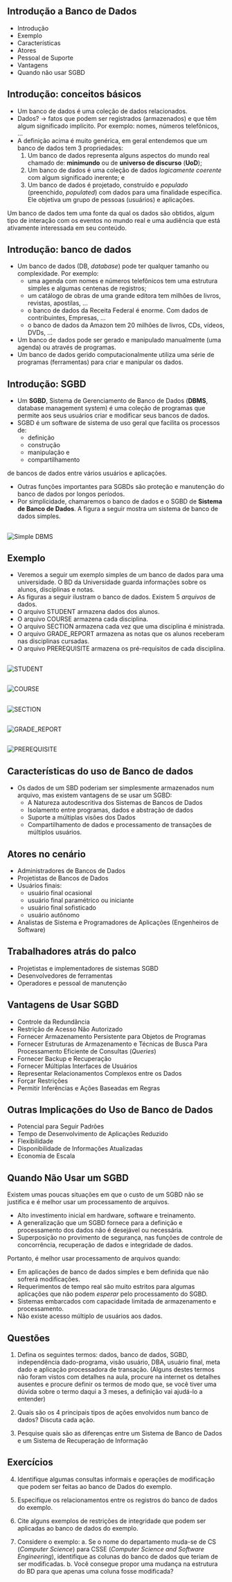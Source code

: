 ## Introdução a Banco de Dados

- Introdução
- Exemplo
- Características
- Atores
- Pessoal de Suporte
- Vantagens
- Quando não usar SGBD

## Introdução: conceitos básicos

- Um banco de dados é uma coleção de dados relacionados.
- Dados? $\rightarrow$ fatos que podem ser registrados (armazenados) e que têm
  algum significado implícito. Por exemplo: nomes, números telefônicos, ...
- A definição acima é muito genérica, em geral entendemos que um banco de dados
  tem 3 propriedades:
  1. Um banco de dados representa alguns aspectos do mundo real chamado de: **minimundo** ou de **universo de discurso** \(**UoD**\);
  2. Um banco de dados é uma coleção de dados *logicamente coerente* com algum significado inerente; e
  3. Um banco de dados é projetado, construído e *populado* \(preenchido, *populated*\) com dados para uma finalidade específica. Ele objetiva um grupo de pessoas \(usuários\) e aplicações.

Um banco de dados tem uma fonte da qual os dados são obtidos, algum tipo de interação com os eventos no mundo real e uma audiência que está ativamente interessada em seu conteúdo.

## Introdução: banco de dados

- Um banco de dados \(DB, *database*\) pode ter qualquer tamanho ou complexidade. Por exemplo:
  + uma agenda com nomes e números telefônicos tem uma estrutura simples e algumas centenas de registros;
  + um catálogo de obras de uma grande editora tem milhôes de livros, revistas, apostilas, ...
  + o banco de dados da Receita Federal é enorme. Com dados de contribuintes, Empresas, ...
  + o banco de dados da Amazon tem 20 milhões de livros, CDs, vídeos, DVDs, ...
- Um banco de dados pode ser gerado e manipulado manualmente (uma agenda) ou através de programas.
- Um banco de dados gerido computacionalmente utiliza uma série de programas \(ferramentas\) para criar e manipular os dados.

## Introdução: SGBD

- Um **SGBD**, Sistema de Gerenciamento de Banco de Dados \(**DBMS**, database management system\) é uma coleção de programas que permite aos seus usuários criar e modificar seus bancos de dados.
- SGBD é um software de sistema de uso geral que facilita os processos de:
  - definição
  - construção
  - manipulação e
  - compartilhamento

de bancos de dados entre vários usuários e aplicações.

- Outras funções importantes para SGBDs são proteção e manutenção do banco de dados por longos períodos.
- Por simplicidade, chamaremos o banco de dados e o SGBD de **Sistema de Banco de Dados**. A figura a seguir mostra um sistema de banco de dados simples.
<!--
- Mantive a figura em inglês para ir acostumando com os termos em inglês que encontraremos frequentemente nas documentações dos programas. Devo chamar a atenção de vocês para o termo "**query**" que pode ser traduzido como "consulta", mas que na área de banco de dados significa tanto leitura de dados, quanto manipulação dos dados. Poderia ser entendido como um *pedido* ao SGBD.
-->

##

![Simple DBMS](simpleDBMS.png)

## Exemplo

- Veremos a seguir um exemplo simples de um banco de dados para uma universidade. O BD da Universidade guarda informações sobre os alunos, disciplinas e notas.
- As figuras a seguir ilustram o banco de dados. Existem 5 *arquivos* de dados.
- O arquivo STUDENT armazena dados dos alunos.
- O arquivo COURSE armazena cada disciplina.
- O arquivo SECTION armazena cada vez que uma disciplina é ministrada.
- O arquivo GRADE_REPORT armazena as notas que os alunos receberam nas disciplinas cursadas.
- O arquivo PREREQUISITE armazena os pré-requisitos de cada disciplina.

##

![STUDENT](student.png)

##

![COURSE](course.png)

##

![SECTION](section.png)

##

![GRADE_REPORT](grade_report.png)

##

![PREREQUISITE](prerequisite.png)

## Características do uso de Banco de dados

- Os dados de um SBD poderiam ser simplesmente armazenados num arquivo, mas existem vantagens de se usar um SGBD:
  - A Natureza autodescritiva dos Sistemas de Bancos de Dados
  - Isolamento entre programas, dados e abstração de dados
  - Suporte a múltiplas visões  dos Dados
  - Compartilhamento de dados e processamento de transações de múltiplos usuários.

## Atores no cenário

- Administradores de Bancos de Dados
- Projetistas de Bancos de Dados
- Usuários finais:
  - usuário final ocasional
  - usuário final paramétrico ou iniciante
  - usuário final sofisticado
  - usuário autônomo
- Analistas de Sistema e Programadores de Aplicações (Engenheiros de Software)

## Trabalhadores atrás do palco

- Projetistas e implementadores de sistemas SGBD
- Desenvolvedores de ferramentas
- Operadores e pessoal de manutenção

## Vantagens de Usar SGBD

- Controle da Redundância
- Restrição de Acesso Não Autorizado
- Fornecer Armazenamento Persistente para Objetos de Programas
- Fornecer Estruturas de Armazenamento e Técnicas de Busca Para Processamento Eficiente de Consultas \(*Queries*\)
- Fornecer Backup e Recuperação
- Fornecer Múltiplas Interfaces de Usuários
- Representar Relacionamentos Complexos entre os Dados
- Forçar Restrições
- Permitir Inferências e Ações Baseadas em Regras

## Outras Implicações do Uso de Banco de Dados

- Potencial para Seguir Padrões
- Tempo de Desenvolvimento de Aplicações Reduzido
- Flexibilidade
- Disponibilidade de Informações Atualizadas
- Economia de Escala

## Quando Não Usar um SGBD

Existem umas poucas situações em que o custo de um SGBD não se justifica e é melhor usar um processamento de arquivos.

- Alto investimento inicial em hardware, software e treinamento.
- A generalização que um SGBD fornece para a definição e processamento dos dados não é desejável ou necessária.
- Superposição no provimento de segurança, nas funções de controle de concorrência, recuperação de dados e integridade de dados.

Portanto, é melhor usar processamento de arquivos quando:

- Em aplicações de banco de dados simples e bem definida que não sofrerá modificações.
- Requerimentos de tempo real são muito estritos para algumas aplicações que não podem *esperar* pelo processamento do SGBD.
- Sistemas embarcados com capacidade limitada de armazenamento e processamento.
- Não existe acesso múltiplo de usuários aos dados.

## Questões

1. Defina os seguintes termos: dados, banco de dados, SGBD, independência dado-programa, visão usuário, DBA, usuário final, meta dado e aplicação processadora de transação. (Alguns destes termos não foram vistos com detalhes na aula, procure na internet os detalhes ausentes e procure definir os termos de modo que, se você tiver uma dúvida sobre o termo daqui a 3 meses, a definição vai ajudá-lo a entender)

2. Quais são os 4 principais tipos de ações envolvidos num banco de dados? Discuta cada ação.

3. Pesquise quais são as diferenças entre um Sistema de Banco de Dados e um Sistema de Recuperação de Informação

## Exercícios

4. Identifique algumas consultas informais e operações de modificação que podem ser feitas ao banco de Dados do exemplo.

5. Especifique os relacionamentos entre os registros do banco de dados do exemplo.

6. Cite alguns exemplos de restrições de integridade que podem ser aplicadas ao banco de dados do exemplo.

7. Considere o exemplo:
  a. Se o nome do departamento muda-se de CS \(*Computer Science*\) para CSSE \(*Computer Science and Software Engineering*\), identifique as colunas do banco de dados que teriam de ser modificadas.
  b. Você consegue propor uma mudança na estrutura do BD para que apenas uma coluna fosse modificada?

